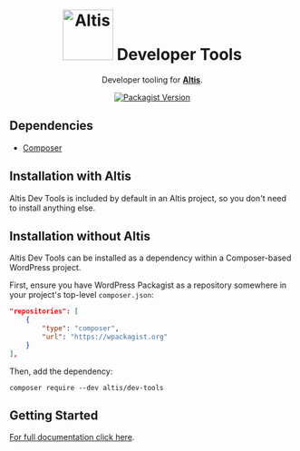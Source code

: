 <h1 align="center"><img src="https://make.hmn.md/altis/Altis-logo.svg" width="89" alt="Altis" /> Developer Tools</h1>

<p align="center">Developer tooling for <strong><a href="https://altis-dxp.com/">Altis</a></strong>.</p>

<p align="center"><a href="https://packagist.org/packages/altis/dev-tools"><img alt="Packagist Version" src="https://img.shields.io/packagist/v/altis/dev-tools.svg"></a></p>

## Dependencies

* [Composer](https://getcomposer.org/download/)

## Installation with Altis

Altis Dev Tools is included by default in an Altis project, so you don't need to install anything else.

## Installation without Altis

Altis Dev Tools can be installed as a dependency within a Composer-based WordPress project.

First, ensure you have WordPress Packagist as a repository somewhere in your project's top-level `composer.json`:

```json
"repositories": [
    {
        "type": "composer",
        "url": "https://wpackagist.org"
    }
],
```

Then, add the dependency:

`composer require --dev altis/dev-tools`

## Getting Started

[For full documentation click here](./docs).

